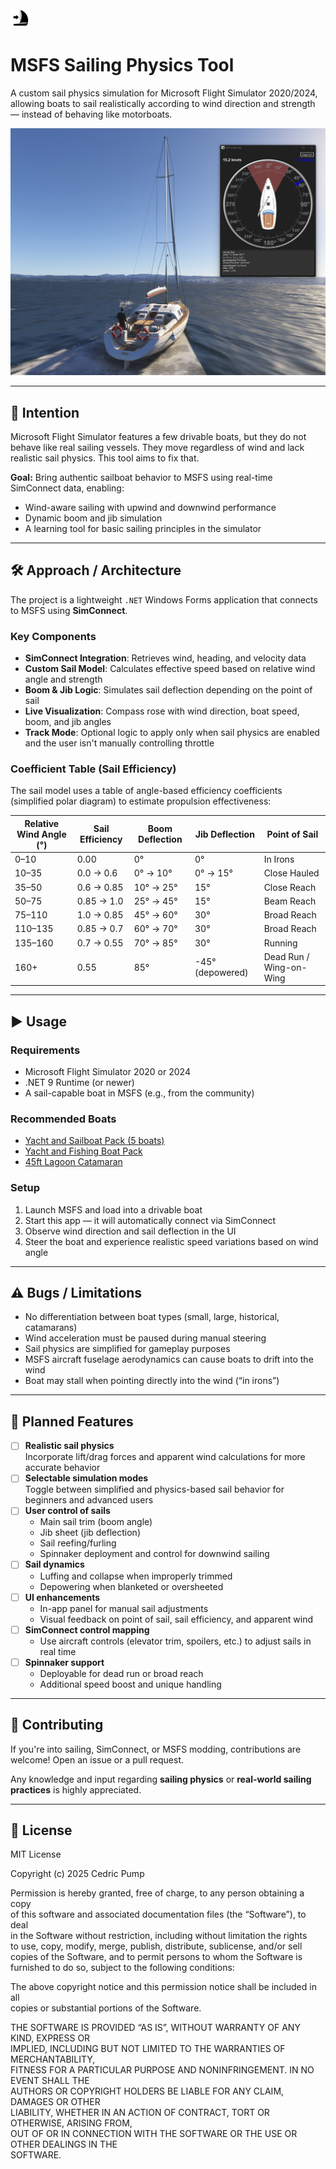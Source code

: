 <img src="./doc/icon.png" width="32" height="32" alt="Icon" />


# MSFS Sailing Physics Tool

A custom sail physics simulation for Microsoft Flight Simulator 2020/2024, allowing boats to sail realistically according to wind direction and strength — instead of behaving like motorboats.


![Example Screenshot](./doc/example.png)

---

## 🧭 Intention

Microsoft Flight Simulator features a few drivable boats, but they do not behave like real sailing vessels. They move regardless of wind and lack realistic sail physics. This tool aims to fix that.

**Goal:** Bring authentic sailboat behavior to MSFS using real-time SimConnect data, enabling:

- Wind-aware sailing with upwind and downwind performance
- Dynamic boom and jib simulation
- A learning tool for basic sailing principles in the simulator

---

## 🛠️ Approach / Architecture

The project is a lightweight `.NET` Windows Forms application that connects to MSFS using **SimConnect**.

### Key Components

- **SimConnect Integration**: Retrieves wind, heading, and velocity data
- **Custom Sail Model**: Calculates effective speed based on relative wind angle and strength
- **Boom & Jib Logic**: Simulates sail deflection depending on the point of sail
- **Live Visualization**: Compass rose with wind direction, boat speed, boom, and jib angles
- **Track Mode**: Optional logic to apply only when sail physics are enabled and the user isn't manually controlling throttle

### Coefficient Table (Sail Efficiency)

The sail model uses a table of angle-based efficiency coefficients (simplified polar diagram) to estimate propulsion effectiveness:

| Relative Wind Angle (°) | Sail Efficiency | Boom Deflection | Jib Deflection | Point of Sail        |
|-------------------------|------------------|------------------|----------------|-----------------------|
| 0–10                    | 0.00             | 0°               | 0°             | In Irons              |
| 10–35                   | 0.0 → 0.6        | 0° → 10°         | 0° → 15°       | Close Hauled          |
| 35–50                   | 0.6 → 0.85       | 10° → 25°        | 15°            | Close Reach           |
| 50–75                   | 0.85 → 1.0       | 25° → 45°        | 15°            | Beam Reach            |
| 75–110                  | 1.0 → 0.85       | 45° → 60°        | 30°            | Broad Reach           |
| 110–135                 | 0.85 → 0.7       | 60° → 70°        | 30°            | Broad Reach           |
| 135–160                 | 0.7 → 0.55       | 70° → 85°        | 30°            | Running               |
| 160+                    | 0.55             | 85°              | -45° (depowered) | Dead Run / Wing-on-Wing |


---

## ▶️ Usage

### Requirements

- Microsoft Flight Simulator 2020 or 2024
- .NET 9 Runtime (or newer)
- A sail-capable boat in MSFS (e.g., from the community)

### Recommended Boats

- [Yacht and Sailboat Pack (5 boats)](https://store.flightsim.to/product/yatch-and-sailboat-pack-5-boats)
- [Yacht and Fishing Boat Pack](https://store.flightsim.to/product/yatch-and-fishing-boat-pack)
- [45ft Lagoon Catamaran](https://store.flightsim.to/product/45ft-lagoon-catamaran)

### Setup

1. Launch MSFS and load into a drivable boat
2. Start this app — it will automatically connect via SimConnect
3. Observe wind direction and sail deflection in the UI
4. Steer the boat and experience realistic speed variations based on wind angle

---

## ⚠️ Bugs / Limitations

- No differentiation between boat types (small, large, historical, catamarans)
- Wind acceleration must be paused during manual steering
- Sail physics are simplified for gameplay purposes
- MSFS aircraft fuselage aerodynamics can cause boats to drift into the wind
- Boat may stall when pointing directly into the wind (“in irons”)

---

## 🔮 Planned Features

- [ ] **Realistic sail physics**  
      Incorporate lift/drag forces and apparent wind calculations for more accurate behavior  
- [ ] **Selectable simulation modes**  
      Toggle between simplified and physics-based sail behavior for beginners and advanced users  
- [ ] **User control of sails**  
  - Main sail trim (boom angle)  
  - Jib sheet (jib deflection)  
  - Sail reefing/furling  
  - Spinnaker deployment and control for downwind sailing  
- [ ] **Sail dynamics**  
  - Luffing and collapse when improperly trimmed  
  - Depowering when blanketed or oversheeted  
- [ ] **UI enhancements**  
  - In-app panel for manual sail adjustments  
  - Visual feedback on point of sail, sail efficiency, and apparent wind  
- [ ] **SimConnect control mapping**  
  - Use aircraft controls (elevator trim, spoilers, etc.) to adjust sails in real time  
- [ ] **Spinnaker support**  
  - Deployable for dead run or broad reach  
  - Additional speed boost and unique handling  


---

## 👋 Contributing

If you're into sailing, SimConnect, or MSFS modding, contributions are welcome! Open an issue or a pull request.

Any knowledge and input regarding **sailing physics** or **real-world sailing practices** is highly appreciated.

---

## 📜 License

MIT License

Copyright (c) 2025 Cedric Pump

Permission is hereby granted, free of charge, to any person obtaining a copy  
of this software and associated documentation files (the “Software”), to deal  
in the Software without restriction, including without limitation the rights  
to use, copy, modify, merge, publish, distribute, sublicense, and/or sell  
copies of the Software, and to permit persons to whom the Software is  
furnished to do so, subject to the following conditions:

The above copyright notice and this permission notice shall be included in all  
copies or substantial portions of the Software.

THE SOFTWARE IS PROVIDED “AS IS”, WITHOUT WARRANTY OF ANY KIND, EXPRESS OR  
IMPLIED, INCLUDING BUT NOT LIMITED TO THE WARRANTIES OF MERCHANTABILITY,  
FITNESS FOR A PARTICULAR PURPOSE AND NONINFRINGEMENT. IN NO EVENT SHALL THE  
AUTHORS OR COPYRIGHT HOLDERS BE LIABLE FOR ANY CLAIM, DAMAGES OR OTHER  
LIABILITY, WHETHER IN AN ACTION OF CONTRACT, TORT OR OTHERWISE, ARISING FROM,  
OUT OF OR IN CONNECTION WITH THE SOFTWARE OR THE USE OR OTHER DEALINGS IN THE  
SOFTWARE.

